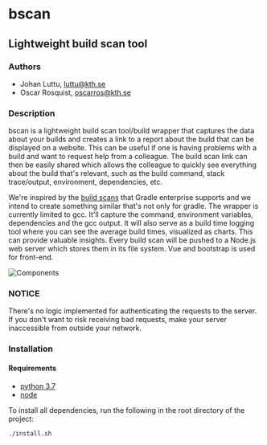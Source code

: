 # bscan

## Lightweight build scan tool
### Authors
- Johan Luttu, luttu@kth.se
- Oscar Rosquist, oscarros@kth.se
### Description
bscan is a lightweight build scan tool/build wrapper that captures the data about your builds and creates a link to a report about the build that can be displayed on a website. This can be useful if one is having problems with a build and want to request help from a colleague. The build scan link can then be easily shared which allows the colleague to quickly see everything about the build that's relevant, such as the build command, stack trace/output, environment, dependencies, etc.

We're inspired by the [build scans](https://gradle.com/build-scans/) that Gradle enterprise supports and we intend to create something similar that's not only for gradle. The wrapper is currently limited to gcc. It'll capture the command, environment variables, dependencies and the gcc output. It will also serve as a build time logging tool where you can see the average build times, visualized as charts. This can provide valuable insights. Every build scan will be pushed to a Node.js web server which stores them in its file system. Vue and bootstrap is used for front-end.


![Components](diagram.png)


### NOTICE
There's no logic implemented for authenticating the requests to the server. If you don't want to risk receiving bad requests, make your server inaccessible from outside your network.

### Installation 

#### Requirements 
* [python 3.7](https://www.python.org/downloads/)
* [node](https://nodejs.org/en/)

To install all dependencies, run the following in the root directory of the project:
```
./install.sh
```

